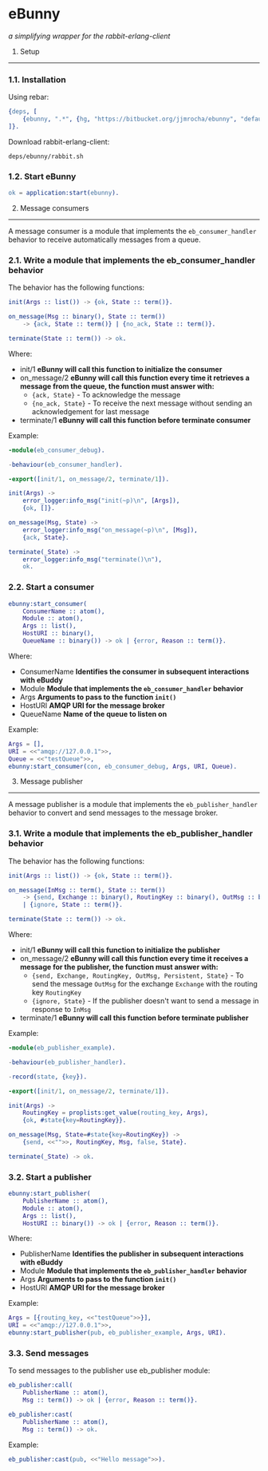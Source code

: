 eBunny
======
*a simplifying wrapper for the rabbit-erlang-client*

1. Setup
--------

### 1.1. Installation ###

Using rebar:

```erlang
{deps, [
	{ebunny, ".*", {hg, "https://bitbucket.org/jjmrocha/ebunny", "default"}}
]}.
```

Download rabbit-erlang-client:

```
deps/ebunny/rabbit.sh
```

### 1.2. Start eBunny ###

```erlang
ok = application:start(ebunny).
```

2. Message consumers
--------------------

A message consumer is a module that implements the ```eb_consumer_handler``` behavior to receive automatically messages from a queue.

### 2.1. Write a module that implements the eb_consumer_handler behavior ###

The behavior has the following functions:

```erlang
init(Args :: list()) -> {ok, State :: term()}. 

on_message(Msg :: binary(), State :: term()) 
	-> {ack, State :: term()} | {no_ack, State :: term()}.

terminate(State :: term()) -> ok.
```

Where:

 - init/1 **eBunny will call this function to initialize the consumer**
 - on_message/2 **eBunny will call this function every time it retrieves a message from the queue, the function must answer with:**
     - ```{ack, State}``` - To acknowledge the message
     - ```{no_ack, State}``` - To receive the next message without sending an acknowledgement for last message
 - terminate/1 **eBunny will call this function before terminate consumer**

Example:

```erlang
-module(eb_consumer_debug).

-behaviour(eb_consumer_handler).

-export([init/1, on_message/2, terminate/1]).

init(Args) ->
	error_logger:info_msg("init(~p)\n", [Args]),
	{ok, []}. 

on_message(Msg, State) ->
	error_logger:info_msg("on_message(~p)\n", [Msg]),
	{ack, State}.

terminate(_State) -> 
	error_logger:info_msg("terminate()\n"),
	ok.
```

### 2.2. Start a consumer ###

```erlang
ebunny:start_consumer(
    ConsumerName :: atom(), 
    Module :: atom(), 
    Args :: list(), 
    HostURI :: binary(), 
    QueueName :: binary()) -> ok | {error, Reason :: term()}.
```

Where:

 - ConsumerName **Identifies the consumer in subsequent interactions with eBuddy**
 - Module       **Module that implements the ```eb_consumer_handler``` behavior**
 - Args         **Arguments to pass to the function ```init()```**
 - HostURI      **AMQP URI for the message broker**
 - QueueName    **Name of the queue to listen on**

Example:

```erlang
Args = [],
URI = <<"amqp://127.0.0.1">>,
Queue = <<"testQueue">>,
ebunny:start_consumer(con, eb_consumer_debug, Args, URI, Queue).
```

3. Message publisher
--------------------

A message publisher is a module that implements the ```eb_publisher_handler``` behavior to convert and send messages to the message broker.

### 3.1. Write a module that implements the eb_publisher_handler behavior ###

The behavior has the following functions:

```erlang
init(Args :: list()) -> {ok, State :: term()}. 

on_message(InMsg :: term(), State :: term()) 
	-> {send, Exchange :: binary(), RoutingKey :: binary(), OutMsg :: binary(), Persistent :: boolean(), State :: term()} 
	| {ignore, State :: term()}.

terminate(State :: term()) -> ok.
```

Where:

 - init/1 **eBunny will call this function to initialize the publisher**
 - on_message/2 **eBunny will call this function every time it receives a message for the publisher, the function must answer with:**
     - ```{send, Exchange, RoutingKey, OutMsg, Persistent, State}``` - To send the message ```OutMsg``` for the exchange ```Exchange``` with the routing key ```RoutingKey```
     - ```{ignore, State}``` - If the publisher doesn't want to send a message in response to ```InMsg```
 - terminate/1 **eBunny will call this function before terminate publisher**

Example:

```erlang
-module(eb_publisher_example).

-behaviour(eb_publisher_handler).

-record(state, {key}).

-export([init/1, on_message/2, terminate/1]).

init(Args) ->
	RoutingKey = proplists:get_value(routing_key, Args),
	{ok, #state{key=RoutingKey}}. 

on_message(Msg, State=#state{key=RoutingKey}) ->
	{send, <<"">>, RoutingKey, Msg, false, State}.

terminate(_State) -> ok.
```

### 3.2. Start a publisher ###

```erlang
ebunny:start_publisher(
    PublisherName :: atom(), 
	Module :: atom(), 
	Args :: list(), 
	HostURI :: binary()) -> ok | {error, Reason :: term()}.
```

Where:

 - PublisherName **Identifies the publisher in subsequent interactions with eBuddy**
 - Module       **Module that implements the ```eb_publisher_handler``` behavior**
 - Args         **Arguments to pass to the function ```init()```**
 - HostURI      **AMQP URI for the message broker**

Example:

```erlang
Args = [{routing_key, <<"testQueue">>}],
URI = <<"amqp://127.0.0.1">>,
ebunny:start_publisher(pub, eb_publisher_example, Args, URI).
```

### 3.3. Send messages ###

To send messages to the publisher use eb_publisher module:

```erlang
eb_publisher:call(
    PublisherName :: atom(), 
    Msg :: term()) -> ok | {error, Reason :: term()}.

eb_publisher:cast(
    PublisherName :: atom(), 
    Msg :: term()) -> ok.
```

Example:

```erlang
eb_publisher:cast(pub, <<"Hello message">>).
```